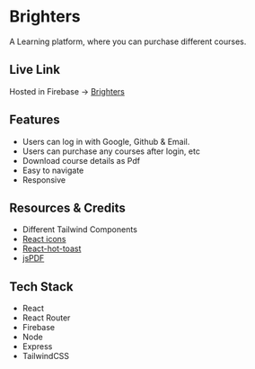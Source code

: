# Brighters

A Learning platform, where you can purchase different courses.

## Live Link

Hosted in Firebase -> [Brighters](https://brighters.web.app/)

## Features

- Users can log in with Google, Github & Email.
- Users can purchase any courses after login, etc
- Download course details as Pdf
- Easy to navigate
- Responsive

## Resources & Credits

- Different Tailwind Components
- [React icons](https://react-icons.github.io/react-icons/)
- [React-hot-toast](https://react-hot-toast.com/)
- [jsPDF](https://www.npmjs.com/package/jspdf)

## Tech Stack

- React
- React Router
- Firebase
- Node
- Express
- TailwindCSS

